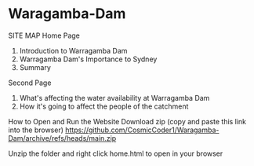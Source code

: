 # Waragamba-Dam
SITE MAP
 Home Page
 1. Introduction to Warragamba Dam
 2. Warragamba Dam's Importance to Sydney
 3. Summary

Second Page
1. What's affecting the water availability at Warragamba Dam
2. How it's going to affect the people of the catchment

How to Open and Run the Website
Download zip (copy and paste this link into the browser)
https://github.com/CosmicCoder1/Waragamba-Dam/archive/refs/heads/main.zip

Unzip the folder and right click home.html to open in your browser 
